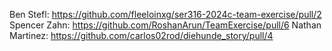 Ben Stefl: https://github.com/fleeloinxg/ser316-2024c-team-exercise/pull/2
Spencer Zahn: https://github.com/RoshanArun/TeamExercise/pull/6
Nathan Martinez: https://github.com/carlos02rod/diehunde_story/pull/4
